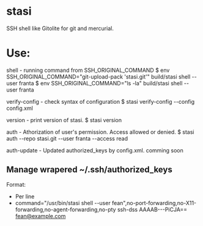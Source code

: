 stasi
=====

SSH shell like Gitolite for git and mercurial.


Use:
====

shell - running command from SSH_ORIGINAL_COMMAND
	$ env SSH_ORIGINAL_COMMAND="git-upload-pack 'stasi.git'" build/stasi shell --user franta
	$ env SSH_ORIGINAL_COMMAND="ls -la" build/stasi shell --user franta


verify-config - check syntax of configuration
	$ stasi verify-config --config config.xml


version - print version of stasi.
	$ stasi version


auth - Athorization of user's permission. Access allowed or denied.
	$ stasi auth --repo stasi.git --user franta --access read


auth-update - Updated authorized_keys by config.xml.
	comming soon



## Manage wrapered ~/.ssh/authorized_keys

Format:
- Per line
- command="/usr/bin/stasi shell --user fean",no-port-forwarding,no-X11-forwarding,no-agent-forwarding,no-pty ssh-dss AAAAB---PiCJA== fean@example.com
